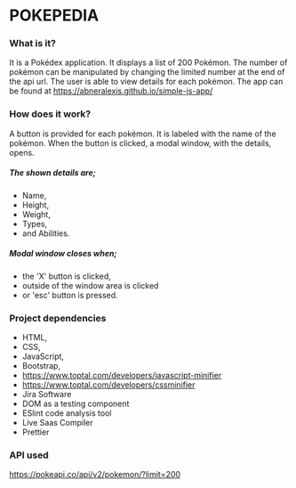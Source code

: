 # POKEPEDIA

### What is it? 

It is a Pokédex application. It displays a list of 200 Pokémon.  The number of pokémon can be manipulated by changing the limited number at the end of the api url. The user is able to view details for each pokémon. The app can be found at 
https://abneralexis.github.io/simple-js-app/

### How does it work?

A button is provided for each pokémon. It is labeled with the name of the pokémon. When the button is clicked, a modal window, with the details, opens. 

##### The shown details are;
* Name,
* Height,
* Weight,
* Types,
* and Abilities.

##### Modal window closes when;
* the 'X' button is clicked,
* outside of the window area is clicked
* or 'esc' button is pressed.

### Project dependencies
* HTML,
* CSS,
* JavaScript,
* Bootstrap,
* https://www.toptal.com/developers/javascript-minifier
* https://www.toptal.com/developers/cssminifier
* Jira Software
* DOM as a testing component
* ESlint code analysis tool
* Live Saas Compiler
* Prettier

### API used
https://pokeapi.co/api/v2/pokemon/?limit=200